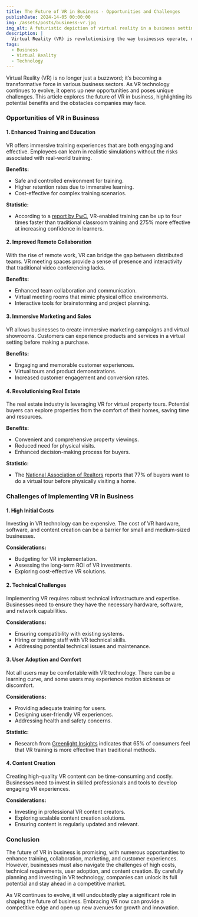 ```yaml
---
title: The Future of VR in Business - Opportunities and Challenges
publishDate: 2024-14-05 00:00:00
img: /assets/posts/business-vr.jpg
img_alt: A futuristic depiction of virtual reality in a business setting
description: |
  Virtual Reality (VR) is revolutionising the way businesses operate, offering new opportunities and presenting unique challenges. Explore how VR can transform various business sectors and the hurdles that need to be overcome.
tags:
  - Business
  - Virtual Reality
  - Technology
---
```


Virtual Reality (VR) is no longer just a buzzword; it’s becoming a transformative force in various business sectors. As VR technology continues to evolve, it opens up new opportunities and poses unique challenges. This article explores the future of VR in business, highlighting its potential benefits and the obstacles companies may face.

### Opportunities of VR in Business

#### 1. Enhanced Training and Education

VR offers immersive training experiences that are both engaging and effective. Employees can learn in realistic simulations without the risks associated with real-world training.

**Benefits:**
- Safe and controlled environment for training.
- Higher retention rates due to immersive learning.
- Cost-effective for complex training scenarios.

**Statistic:**
- According to a [report by PwC](https://www.pwc.com.au/digitalpulse/virtual-reality-vr-training.html), VR-enabled training can be up to four times faster than traditional classroom training and 275% more effective at increasing confidence in learners.

#### 2. Improved Remote Collaboration

With the rise of remote work, VR can bridge the gap between distributed teams. VR meeting spaces provide a sense of presence and interactivity that traditional video conferencing lacks.

**Benefits:**
- Enhanced team collaboration and communication.
- Virtual meeting rooms that mimic physical office environments.
- Interactive tools for brainstorming and project planning.

#### 3. Immersive Marketing and Sales

VR allows businesses to create immersive marketing campaigns and virtual showrooms. Customers can experience products and services in a virtual setting before making a purchase.

**Benefits:**
- Engaging and memorable customer experiences.
- Virtual tours and product demonstrations.
- Increased customer engagement and conversion rates.

#### 4. Revolutionising Real Estate

The real estate industry is leveraging VR for virtual property tours. Potential buyers can explore properties from the comfort of their homes, saving time and resources.

**Benefits:**
- Convenient and comprehensive property viewings.
- Reduced need for physical visits.
- Enhanced decision-making process for buyers.

**Statistic:**
- The [National Association of Realtors](https://www.linkedin.com/pulse/transforming-real-estate-impact-virtual-reality-technology-gl47f/) reports that 77% of buyers want to do a virtual tour before physically visiting a home.

### Challenges of Implementing VR in Business

#### 1. High Initial Costs

Investing in VR technology can be expensive. The cost of VR hardware, software, and content creation can be a barrier for small and medium-sized businesses.

**Considerations:**
- Budgeting for VR implementation.
- Assessing the long-term ROI of VR investments.
- Exploring cost-effective VR solutions.

#### 2. Technical Challenges

Implementing VR requires robust technical infrastructure and expertise. Businesses need to ensure they have the necessary hardware, software, and network capabilities.

**Considerations:**
- Ensuring compatibility with existing systems.
- Hiring or training staff with VR technical skills.
- Addressing potential technical issues and maintenance.

#### 3. User Adoption and Comfort

Not all users may be comfortable with VR technology. There can be a learning curve, and some users may experience motion sickness or discomfort.

**Considerations:**
- Providing adequate training for users.
- Designing user-friendly VR experiences.
- Addressing health and safety concerns.

**Statistic:**
- Research from [Greenlight Insights](https://www.linkedin.com/pulse/effectiveness-immersive-experiences-retail-adi-stephan-ivfnc/) indicates that 65% of consumers feel that VR training is more effective than traditional methods.

#### 4. Content Creation

Creating high-quality VR content can be time-consuming and costly. Businesses need to invest in skilled professionals and tools to develop engaging VR experiences.

**Considerations:**
- Investing in professional VR content creators.
- Exploring scalable content creation solutions.
- Ensuring content is regularly updated and relevant.

### Conclusion

The future of VR in business is promising, with numerous opportunities to enhance training, collaboration, marketing, and customer experiences. However, businesses must also navigate the challenges of high costs, technical requirements, user adoption, and content creation. By carefully planning and investing in VR technology, companies can unlock its full potential and stay ahead in a competitive market.

As VR continues to evolve, it will undoubtedly play a significant role in shaping the future of business. Embracing VR now can provide a competitive edge and open up new avenues for growth and innovation.

